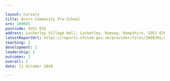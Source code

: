 ```yaml
---

layout: nursery
title: Acorn Community Pre-School
urn: 109665
postcode: SO51 0JG
address: Lockerley Village Hall, Lockerley, Romsey, Hampshire, SO51 0JG
latestReportUrl: https://reports.ofsted.gov.uk/provider/files/2608391/urn/109665.pdf
teaching: 2
development: 2
leadership: 2
outcomes: 2
overall: 2
date: 21 October 2016

---
```

